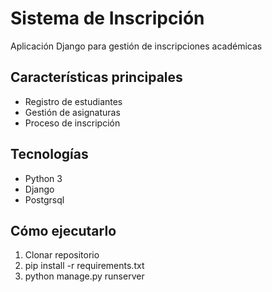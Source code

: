 # Sistema de Inscripción

Aplicación Django para gestión de inscripciones académicas

## Características principales
- Registro de estudiantes
- Gestión de asignaturas
- Proceso de inscripción

## Tecnologías
- Python 3
- Django
- Postgrsql

## Cómo ejecutarlo
1. Clonar repositorio
2. pip install -r requirements.txt
3. python manage.py runserver
   
